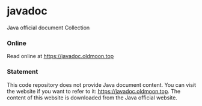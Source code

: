 # javadoc
Java official document Collection

### Online

Read online at https://javadoc.oldmoon.top

### Statement

This code repository does not provide Java document content. You can visit the website if you want to refer to it: https://javadoc.oldmoon.top. The content of this website is downloaded from the Java official website.
